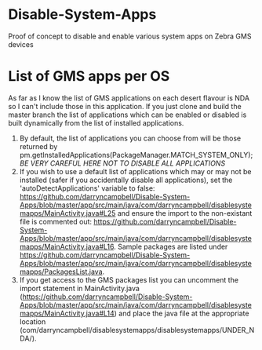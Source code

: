 # Disable-System-Apps
Proof of concept to disable and enable various system apps on Zebra GMS devices

**List of GMS apps per OS**
==============
As far as I know the list of GMS applications on each desert flavour is NDA so I can't include those in this application.  If you just clone and build the master branch the list of applications which can be enabled or disabled is built dynamically from the list of installed applications.
1. By default, the list of applications you can choose from will be those returned by pm.getInstalledApplications(PackageManager.MATCH_SYSTEM_ONLY);  _BE VERY CAREFUL HERE NOT TO DISABLE ALL APPLICATIONS_
2. If you wish to use a default list of applications which may or may not be installed (safer if you accidentally disable all applications), set the 'autoDetectApplications' variable to false: https://github.com/darryncampbell/Disable-System-Apps/blob/master/app/src/main/java/com/darryncampbell/disablesystemapps/MainActivity.java#L25 and ensure the import to the non-existant file is commented out: https://github.com/darryncampbell/Disable-System-Apps/blob/master/app/src/main/java/com/darryncampbell/disablesystemapps/MainActivity.java#L16.  Sample packages are listed under https://github.com/darryncampbell/Disable-System-Apps/blob/master/app/src/main/java/com/darryncampbell/disablesystemapps/PackagesList.java.
3. If you get access to the GMS packages list you can uncomment the import statement in MainActivity.java (https://github.com/darryncampbell/Disable-System-Apps/blob/master/app/src/main/java/com/darryncampbell/disablesystemapps/MainActivity.java#L14) and place the java file at the appropriate location (com/darryncampbell/disablesystemapps/disablesystemapps/UNDER_NDA/).
